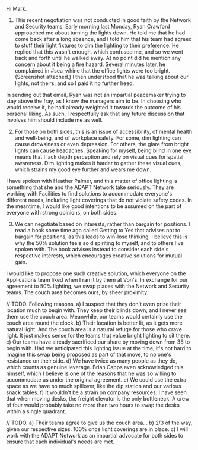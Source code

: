 Hi Mark.

1) This recent negotiation was not conducted in good faith by the Network and Security teams. Early morning last Monday, Ryan Crawford approached me about turning the lights down. He told me that he had come back after a long absence, and I told him that his team had agreed to stuff their light fixtures to dim the lighting to their preference. He replied that this wasn't enough, which confused me, and so we went back and forth until he walked away. At no point did he mention any concern about it being a fire hazard. Several minutes later, he complained in #sea_whine that the office lights were too bright. (Screenshot attached.) I then understood that he was talking about our lights, not theirs, and so I paid it no further heed.

In sending out that email, Ryan was not an impartial peacemaker trying to stay above the fray, as I know the managers aim to be. In choosing who would receive it, he had already weighted it towards the outcome of his personal liking. As such, I respectfully ask that any future discussion that involves him should include me as well.

2) For those on both sides, this is an issue of accessibility, of mental health and well-being, and of workplace safety. For some, dim lighting can cause drowsiness or even depression. For others, the glare from bright lights can cause headaches. Speaking for myself, being blind in one eye means that I lack depth perception and rely on visual cues for spatial awareness. Dim lighting makes it harder to gather these visual cues, which strains my good eye further and wears me down.

I have spoken with Heather Palmer, and this matter of office lighting is something that she and the ADAPT Network take seriously. They are working with Facilities to find solutions to accommodate everyone's different needs, including light coverings that do not violate safety codes. In the meantime, I would like good intentions to be assumed on the part of everyone with strong opinions, on both sides.

3) We can negotiate based on interests, rather than bargain for positions. I read a book some time ago called Getting to Yes that advises not to bargain for positions, as this leads to win-lose thinking. I believe this is why the 50% solution feels so dispiriting to myself, and to others I've spoken with. The book advises instead to consider each side's respective interests, which encourages creative solutions for mutual gain.

I would like to propose one such creative solution, which everyone on the Applications team liked when I ran it by them at Von's. In exchange for our agreement to 50% lighting, we swap places with the Network and Security teams. The couch area becomes ours, by sheer proximity.

// TODO. Following reasons.
a) I suspect that they don't even prize their location much to begin with. They keep their blinds down, and I never see them use the couch area. Meanwhile, our teams would certainly use the couch area round the clock.
b) Their location is better lit, as it gets more natural light. And the couch area is a natural refuge for those who crave light. It just makes sense for the teams that value bright lighting to sit there.
c) Our teams have already sacrificed our share by moving down from 38 to begin with. Had we anticipated this lighting issue at the time, it's not hard to imagine this swap being proposed as part of that move, to no one's resistance on their side.
d) We have twice as many people as they do, which counts as genuine leverage. Brian Capps even acknowledged this himself, which I believe is one of the reasons that he was so willing to accommodate us under the original agreement.
e) We could use the extra space as we have so much spillover, like the dip station and our various snack tables.
f) It wouldn't be a strain on company resources. I have seen that when moving desks, the freight elevator is the only bottleneck. A crew of four would probably take no more than two hours to swap the desks within a single quadrant.

// TODO.
a) Their teams agree to give us the couch area.
.
b) 2/3 of the way, given our respective sizes. 100% once light coverings are in place.
c) I will work with the ADAPT Network as an impartial advocate for both sides to ensure that each individual's needs are met.
